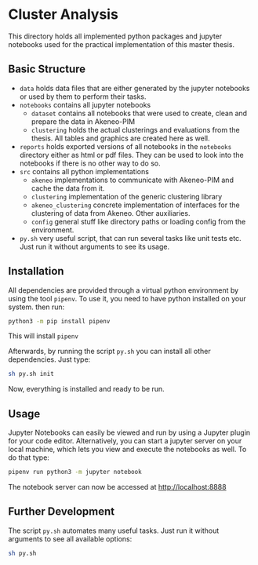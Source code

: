 # Cluster Analysis

This directory holds all implemented python packages and jupyter notebooks used for the practical implementation of this master thesis.

## Basic Structure

- `data` holds data files that are either generated by the jupyter notebooks or used by them to perform their tasks.
- `notebooks` contains all jupyter notebooks
  - `dataset` contains all notebooks that were used to create, clean and prepare the data in Akeneo-PIM
  - `clustering` holds the actual clusterings and evaluations from the thesis. All tables and graphics are created here as well.
- `reports` holds exported versions of all notebooks in the `notebooks` directory either as html or pdf files. They can be used to look into the notebooks if there is no other way to do so.
- `src` contains all python implementations
  - `akeneo` implementations to communicate with Akeneo-PIM and cache the data from it.
  - `clustering` implementation of the generic clustering library
  - `akeneo_clustering` concrete implementation of interfaces for the clustering of data from Akeneo. Other auxiliaries.
  - `config` general stuff like directory paths or loading config from the environment.
- `py.sh` very useful script, that can run several tasks like unit tests etc. Just run it without arguments to see its usage.

## Installation

All dependencies are provided through a virtual python environment by using the tool `pipenv`. To use it, you need to have python installed on your system. then run:

```sh
python3 -m pip install pipenv
```

This will install `pipenv`

Afterwards, by running the script `py.sh` you can install all other dependencies. Just type:

```sh
sh py.sh init
```

Now, everything is installed and ready to be run.

## Usage

Jupyter Notebooks can easily be viewed and run by using a Jupyter plugin for your code editor. Alternatively, you can start a jupyter server on your local machine, which lets you view and execute the notebooks as well. To do that type:

```sh
pipenv run python3 -m jupyter notebook
```

The notebook server can now be accessed at <http://localhost:8888>

## Further Development

The script `py.sh` automates many useful tasks. Just run it without arguments to see all available options:

```sh
sh py.sh
```
